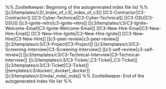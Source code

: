 %% Zoottelkeeper: Beginning of the autogenerated index file list  %%
 [[c3/templates/c3/_Index_of_c3|_Index_of_c3]]
 [[C3-Contractor|C3-Contractor]]
 [[C3-Cyber-Technical|C3-Cyber-Technical]]
 [[C3-DSU|C3-DSU]]
 [[c3-ignite-retro|c3-ignite-retro]]
 [[c3/templates/c3/C3-Ignite-Welcome-Email|C3-Ignite-Welcome-Email]]
 [[C3-New-Hire-Email|C3-New-Hire-Email]]
 [[C3-New-Hire-Ignite|C3-New-Hire-Ignite]]
 [[C3-New-Hire|C3-New-Hire]]
 [[c3-peer-review|c3-peer-review]]
 [[c3/templates/c3/C3-Project|C3-Project]]
 [[c3/templates/c3/C3-Screening-Interview|C3-Screening-Interview]]
 [[c3-self-review|c3-self-review]]
 [[c3/templates/c3/C3-Technical-Interview|C3-Technical-Interview]]
 [[c3/templates/c3/C3-Ticket/_C3-Ticket|_C3-Ticket]]
 [[c3/templates/c3/C3-Ticket|C3-Ticket]]
 [[templates/c3/docker/_docker|_docker]]
 [[c3/templates/c3/mda/_mda|_mda]]
%% Zoottelkeeper: End of the autogenerated index file list  %%
